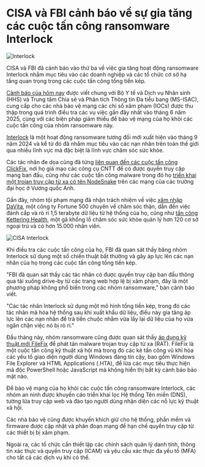 # CISA và FBI cảnh báo về sự gia tăng các cuộc tấn công ransomware Interlock

![Interlock](https://www.bleepstatic.com/content/hl-images/2024/11/03/interlock-header.jpg)

CISA và FBI đã cảnh báo vào thứ ba về việc gia tăng hoạt động ransomware Interlock nhắm mục tiêu vào các doanh nghiệp và các tổ chức cơ sở hạ tầng quan trọng trong các cuộc tấn công tống tiền kép.

[Cảnh báo của hôm nay](https://www.cisa.gov/news-events/cybersecurity-advisories/aa25-203a) được viết chung với Bộ Y tế và Dịch vụ Nhân sinh (HHS) và Trung tâm Chia sẻ và Phân tích Thông tin Đa tiểu bang (MS-ISAC), cung cấp cho các nhà bảo vệ mạng các chỉ số xâm phạm (IOCs) được thu thập trong quá trình điều tra các vụ việc gần đây nhất vào tháng 6 năm 2025, cùng với các biện pháp giảm thiểu để bảo vệ mạng của họ khỏi các cuộc tấn công của nhóm ransomware này.

[Interlock](https://www.bleepingcomputer.com/tag/Interlock/) là một hoạt động ransomware tương đối mới xuất hiện vào tháng 9 năm 2024 và kể từ đó đã nhắm mục tiêu vào các nạn nhân trên toàn thế giới qua nhiều lĩnh vực mà đặc biệt là lĩnh vực chăm sóc sức khỏe.

Các tác nhân đe dọa cũng đã từng [liên quan đến các cuộc tấn công ClickFix](https://www.bleepingcomputer.com/news/security/interlock-ransomware-gang-pushes-fake-it-tools-in-clickfix-attacks/), nơi họ giả mạo các công cụ CNTT để có được quyền truy cập mạng ban đầu, cũng như các cuộc tấn công malware trong đó họ [triển khai một trojan truy cập từ xa có tên NodeSnake](https://www.bleepingcomputer.com/news/security/interlock-ransomware-gang-deploys-new-nodesnake-rat-on-universities/) trên các mạng của các trường đại học ở Vương quốc Anh.

Gần đây, nhóm tội phạm mạng đã nhận trách nhiệm về việc [xâm nhập DaVita](https://www.bleepingcomputer.com/news/security/interlock-ransomware-claims-davita-attack-leaks-stolen-data/), một công ty Fortune 500 chuyên về chăm sóc thận, dẫn đến việc đánh cắp và rò rỉ 1,5 terabyte dữ liệu từ hệ thống của họ, cũng như [tấn công Kettering Health](https://www.bleepingcomputer.com/news/security/kettering-health-confirms-interlock-ransomware-behind-cyberattack/), một gã khổng lồ chăm sóc sức khỏe quản lý hơn 120 cơ sở ngoại trú và có hơn 15.000 nhân viên.

![CISA Interlock](https://www.bleepstatic.com/images/news/u/1109292/2025/CISA-Interlock-tweet.png)

Khi điều tra các cuộc tấn công của họ, FBI đã quan sát thấy băng nhóm Interlock sử dụng một số chiến thuật bất thường và gây áp lực lên các nạn nhân của họ trong các cuộc tấn công tống tiền kép.

"FBI đã quan sát thấy các tác nhân có được quyền truy cập ban đầu thông qua tải xuống drive-by từ các trang web hợp lệ bị xâm phạm, đây là một phương pháp không phổ biến trong các nhóm ransomware," bản cảnh báo viết.

"Các tác nhân Interlock sử dụng một mô hình tống tiền kép, trong đó các tác nhân mã hóa hệ thống sau khi xuất khẩu dữ liệu, điều này gia tăng áp lực lên các nạn nhân để trả tiền chuộc nhằm vừa lấy lại dữ liệu của họ vừa ngăn chặn việc nó bị rò rỉ."

Đầu tháng này, nhóm ransomware cũng được quan sát thấy [áp dụng kỹ thuật mới FileFix](https://www.bleepingcomputer.com/news/security/interlock-ransomware-adopts-filefix-method-to-deliver-malware/) để phát tán malware trojan truy cập từ xa (RAT). FileFix là một cuộc tấn công kỹ thuật xã hội mà trong đó các kẻ tấn công vũ khí hóa các yếu tố giao diện người dùng Windows đáng tin cậy, bao gồm Windows File Explorer và HTML Applications (.HTA), để lừa các mục tiêu thực hiện mã độc PowerShell hoặc JavaScript mà không hiển thị bất kỳ cảnh báo bảo mật nào.

Để bảo vệ mạng của họ khỏi các cuộc tấn công ransomware Interlock, các nhóm an ninh được khuyến cáo triển khai lọc Hệ thống Tên miền (DNS), tường lửa truy cập web và đào tạo người dùng nhận diện các nỗ lực kỹ thuật xã hội.

Các nhà bảo vệ cũng được khuyến khích giữ cho hệ thống, phần mềm và firmware được cập nhật và phân đoạn mạng để hạn chế quyền truy cập từ các thiết bị bị xâm phạm.

Ngoài ra, các tổ chức cần thiết lập các chính sách quản lý danh tính, thông tin xác thực và quyền truy cập (ICAM) và yêu cầu xác thực đa yếu tố (MFA) cho tất cả các dịch vụ khi có thể.